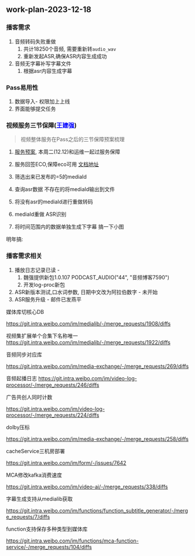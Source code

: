 ## work-plan-2023-12-18
### 播客需求
1. 音频转码失败重做 
    1. 共计18250个音频, 需要重新转`audio_wav`
    2. 重新发起ASR,确保ASR内容生成成功
2. 音频无字幕补写字幕文件
    1. 根据asr内容生成字幕

### Pass易用性
1. 数据导入- 权限加上上线
2. 界面能够提交任务

### 视频服务三节保障(<font color='blue'>王建强</font>)
> 视频整体服务在Pass之后的三节保障预案梳理

1. [服务预案](https://wiki.api.weibo.com/zh/weibo_rd/weibo_rd_video/common/2024%E8%A7%86%E9%A2%91%E6%9C%8D%E5%8A%A1%E4%B8%89%E8%8A%82%E4%BF%9D%E9%9A%9C), 本周二(12.12)和运维一起过服务保障
2. 服务回签ECO,保障eco可用 [文档地址](https://wiki.api.weibo.com/zh/weibo_rd/weibo_rd_video/common/2024年视频平台机器迁移回ECO)


1. 筛选出来已发布的=5的mediaId
2. 查询asr数据 不存在的将mediaId输出到文件
3. 将没有asr的mediaId进行重做转码
4. mediaId重做 ASR识别
5. 将时间范围内的数据单独生成下字幕  搞一下小图



明年搞:
### 播客需求相关

1. 播放日志记录已读 - 
    1. 魏强提供新包1.0.107 PODCAST_AUDIO("44", "音频博客7590")
    2. 开发log-proc新包
2. ASR新版本测试,口水词参数, 日期中文改为阿拉伯数字  - 未开始
3. ASR服务升级 - 邮件已发燕平

媒体库切核心DB

https://git.intra.weibo.com/im/medialib/-/merge_requests/1908/diffs

视频集扩展单个合集下名称唯一
https://git.intra.weibo.com/im/medialib/-/merge_requests/1922/diffs

音频同步对应库

https://git.intra.weibo.com/im/media-exchange/-/merge_requests/269/diffs

音频起播日志
https://git.intra.weibo.com/im/video-log-processor/-/merge_requests/246/diffs

广告共创人同时计数

https://git.intra.weibo.com/im/video-log-processor/-/merge_requests/224/diffs

dolby压标

https://git.intra.weibo.com/im/media-exchange/-/merge_requests/258/diffs

cacheService三机房部署

https://git.intra.weibo.com/im/form/-/issues/7642

MCA修改kafka消费速度

https://git.intra.weibo.com/im/video-ai/-/merge_requests/338/diffs

字幕生成支持从medialib获取

https://git.intra.weibo.com/im/functions/function_subtitle_generator/-/merge_requests/7/diffs

function支持保存多种类型到媒体库

https://git.intra.weibo.com/im/functions/mca-function-service/-/merge_requests/104/diffs

